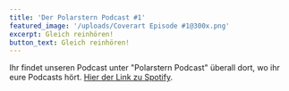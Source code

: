 ```yaml
---
title: 'Der Polarstern Podcast #1'
featured_image: '/uploads/Coverart Episode #1@300x.png'
excerpt: Gleich reinhören!
button_text: Gleich reinhören!
---
```

Ihr findet unseren Podcast unter "Polarstern Podcast" überall dort, wo ihr eure Podcasts hört. [Hier der Link zu Spotify](https://open.spotify.com/show/4BTrmgyQevTZOwpqktJfCh?si=lyWcHFaSS8Se1OptN09XJA).
